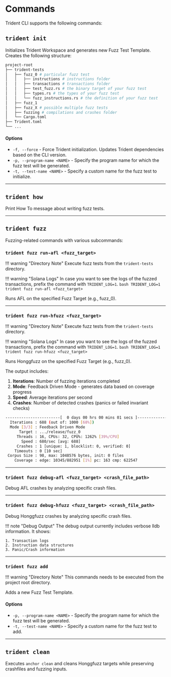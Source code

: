 # Commands

Trident CLI supports the following commands:

## `trident init`

Initializes Trident Workspace and generates new Fuzz Test Template. Creates the following structure:

```bash
project-root
├── trident-tests
│   ├── fuzz_0 # particular fuzz test
│   │   ├── instructions # instructions folder
│   │   ├── transactions # transactions folder
│   │   ├── test_fuzz.rs # the binary target of your fuzz test
│   │   ├── types.rs # the types of your fuzz test
│   │   └── fuzz_instructions.rs # the definition of your fuzz test
│   ├── fuzz_1
│   ├── fuzz_X # possible multiple fuzz tests
│   ├── fuzzing # compilations and crashes folder
│   └── Cargo.toml
├── Trident.toml
└── ...
```

#### Options

- `-f, --force` - Force Trident initialization. Updates Trident dependencies based on the CLI version.
- `-p, --program-name <NAME>` - Specify the program name for which the fuzz test will be generated.
- `-t, --test-name <NAME>` - Specify a custom name for the fuzz test to initialize.

---

## `trident how`

Print How To message about writing fuzz tests.

---

## `trident fuzz`

Fuzzing-related commands with various subcommands:


### `trident fuzz run-afl <fuzz_target>`

!!! warning "Directory Note"
    Execute fuzz tests from the `trident-tests` directory.

!!! warning "Solana Logs"
    In case you want to see the logs of the fuzzed transactions, prefix the command with `TRIDENT_LOG=1`.
    ```bash
    TRIDENT_LOG=1 trident fuzz run-afl <fuzz_target>
    ```

Runs AFL on the specified Fuzz Target (e.g., fuzz_0).

---

### `trident fuzz run-hfuzz <fuzz_target>`

!!! warning "Directory Note"
    Execute fuzz tests from the `trident-tests` directory.

!!! warning "Solana Logs"
    In case you want to see the logs of the fuzzed transactions, prefix the command with `TRIDENT_LOG=1`.
    ```bash
    TRIDENT_LOG=1 trident fuzz run-hfuzz <fuzz_target>
    ```

Runs Honggfuzz on the specified Fuzz Target (e.g., fuzz_0).


The output includes:

1. **Iterations**: Number of fuzzing iterations completed
2. **Mode**: Feedback Driven Mode - generates data based on coverage progress
3. **Speed**: Average iterations per second
4. **Crashes**: Number of detected crashes (panics or failed invariant checks)

```bash
------------------------[  0 days 00 hrs 00 mins 01 secs ]----------------------
  Iterations : 688 (out of: 1000 [68%])
  Mode [3/3] : Feedback Driven Mode
      Target : .../release/fuzz_0
     Threads : 16, CPUs: 32, CPU%: 1262% [39%/CPU]
       Speed : 680/sec [avg: 688]
     Crashes : 1 [unique: 1, blocklist: 0, verified: 0]
    Timeouts : 0 [10 sec]
 Corpus Size : 98, max: 1048576 bytes, init: 0 files
    Coverage : edge: 10345/882951 [1%] pc: 163 cmp: 622547
```

---

### `trident fuzz debug-afl <fuzz_target> <crash_file_path>`

Debug AFL crashes by analyzing specific crash files.

---

### `trident fuzz debug-hfuzz <fuzz_target> <crash_file_path>`

Debug Honggfuzz crashes by analyzing specific crash files.

!!! note "Debug Output"
    The debug output currently includes verbose lldb information. It shows:

    1. Transaction logs
    2. Instruction data structures
    3. Panic/Crash information

---

### `trident fuzz add`

!!! warning "Directory Note"
    This commands needs to be executed from the project root directory.

Adds a new Fuzz Test Template.

#### Options

- `-p, --program-name <NAME>` - Specify the program name for which the fuzz test will be generated.
- `-t, --test-name <NAME>` - Specify a custom name for the fuzz test to add.

---

## `trident clean`

Executes `anchor clean` and cleans Honggfuzz targets while preserving crashfiles and fuzzing inputs.
